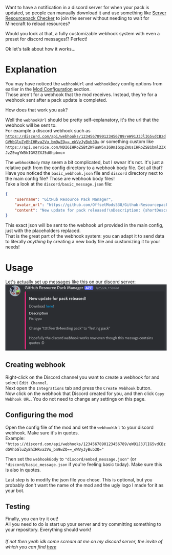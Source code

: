 Want to have a notification in a discord server for when your pack is updated, so people can manually download it and use something like [Server Resourcepack Checker](https://modrinth.com/mod/server-resource-pack-checker) to join the server without needing to wait for Minecraft to reload resources?

Would you look at that, a fully customizable webhook system with even a preset for discord messages!? Perfect!

Ok let's talk about how it works...

# Explanation
You may have noticed the `webhookUrl` and `webhookBody` config options from earlier in the [Mod Configuration](../tutorials/configuration/mod-configuration.md) section.  
Those aren't for a webhook that the mod receives. Instead, they're for a webhook sent after a pack update is completed.

How does that work you ask?

Well the `webhookUrl` should be pretty self-explanatory, it's the url that the webhook will be sent to.  
For example a discord webhook such as [`https://discord.com/api/webhooks/1234567890123456789/eW91J3JlIG5vdCBzdGVhbGluZyBhIHRva2Vu_bm9wZQ==_eWVyJyBub3Q=`](https://www.youtube.com/watch?v=dQw4w9WgXcQ) or something custom like `https://api.service.com/NDI6IHRoZSBtZWFuaW5nIG9mIGxpZmUsIHRoZSB1bml2ZXJzZSwgYW5kIGV2ZXJ5dGhpbmc=`

The `webhookBody` may seem a bit complicated, but I swear it's not. It's just a relative path from the config directory to a webhook body file. Got all that?  
Have you noticed the `basic_webhook.json` file and `discord` directory next to the main config file? Those are webhook body files!  
Take a look at the `discord/basic_message.json` file:
```json
{
	"username": "GitHub Resource Pack Manager",
	"avatar_url": "https://github.com/OffsetMods538/Github-Resourcepack-Manager/blob/master/src/main/resources/assets/github-resourcepack-manager/icon.png?raw=true",
	"content": "New update for pack released!\nDescription: {shortDescription}\nDownload [here]({downloadUrl})"
}
```
This exact json will be sent to the webhook url provided in the main config, just with the placeholders replaced.  
That is the great part of the webhook system: you can adapt it to send data to literally *anything* by creating a new body file and customizing it to your needs!

# Usage
Let's actually set up messages like this on our discord server:
![Image showing an embed message sent by the mod though a webhook](../images/discord-embed-message.png)

## Creating webhook
Right-click on the Discord channel you want to create a webhook for and select `Edit Channel`.  
Next open the `Integrations` tab and press the `Create Webhook` button.  
Now click on the webhook that Discord created for you, and then click `Copy Webhook URL`. You do not need to change any settings on this page.

## Configuring the mod
Open the config file of the mod and set the `webhookUrl` to your discord webhook. Make sure it's in quotes.  
Example: `"https://discord.com/api/webhooks/1234567890123456789/eW91J3JlIG5vdCBzdGVhbGluZyBhIHRva2Vu_bm9wZQ==_eWVyJyBub3Q="`

Then set the `webhookBody` to `"discord/embed_message.json"` (or `"discord/basic_message.json` if you're feeling basic today). Make sure this is also in quotes.

Last step is to modify the json file you chose. This is optional, but you probably don't want the name of the mod and the ugly logo I made for it as your bot.

## Testing
Finally, you can try it out!  
All you need to do is start up your server and try committing something to your repository. Everything should work!

###### If not then yeah idk come scream at me on my discord server, the invite of which you can find [here](https://discord.offsetmonkey538.top)